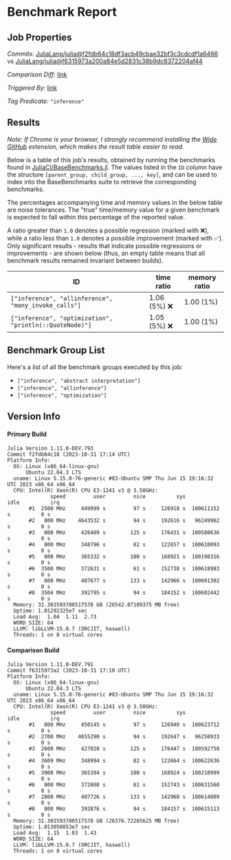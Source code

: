 # Benchmark Report

## Job Properties

*Commits:* [JuliaLang/julia@f2fdb64c18df3acb49cbae32bf3c3cdcdf1a6466](https://github.com/JuliaLang/julia/commit/f2fdb64c18df3acb49cbae32bf3c3cdcdf1a6466) vs [JuliaLang/julia@f6315973a200a84e5d2831c38b9dc8372204af44](https://github.com/JuliaLang/julia/commit/f6315973a200a84e5d2831c38b9dc8372204af44)

*Comparison Diff:* [link](https://github.com/JuliaLang/julia/compare/f6315973a200a84e5d2831c38b9dc8372204af44..f2fdb64c18df3acb49cbae32bf3c3cdcdf1a6466)

*Triggered By:* [link](https://github.com/JuliaLang/julia/pull/51958#issuecomment-1787966390)

*Tag Predicate:* `"inference"`

## Results

*Note: If Chrome is your browser, I strongly recommend installing the [Wide GitHub](https://chrome.google.com/webstore/detail/wide-github/kaalofacklcidaampbokdplbklpeldpj?hl=en)
extension, which makes the result table easier to read.*

Below is a table of this job's results, obtained by running the benchmarks found in
[JuliaCI/BaseBenchmarks.jl](https://github.com/JuliaCI/BaseBenchmarks.jl). The values
listed in the `ID` column have the structure `[parent_group, child_group, ..., key]`,
and can be used to index into the BaseBenchmarks suite to retrieve the corresponding
benchmarks.

The percentages accompanying time and memory values in the below table are noise tolerances. The "true"
time/memory value for a given benchmark is expected to fall within this percentage of the reported value.

A ratio greater than `1.0` denotes a possible regression (marked with :x:), while a ratio less
than `1.0` denotes a possible improvement (marked with :white_check_mark:). Only significant results - results
that indicate possible regressions or improvements - are shown below (thus, an empty table means that all
benchmark results remained invariant between builds).

| ID | time ratio | memory ratio |
|----|------------|--------------|
| `["inference", "allinference", "many_invoke_calls"]` | 1.06 (5%) :x: | 1.00 (1%)  |
| `["inference", "optimization", "println(::QuoteNode)"]` | 1.05 (5%) :x: | 1.00 (1%)  |

## Benchmark Group List

Here's a list of all the benchmark groups executed by this job:

- `["inference", "abstract interpretation"]`
- `["inference", "allinference"]`
- `["inference", "optimization"]`

## Version Info

#### Primary Build

```
Julia Version 1.11.0-DEV.793
Commit f2fdb64c18 (2023-10-31 17:14 UTC)
Platform Info:
  OS: Linux (x86_64-linux-gnu)
      Ubuntu 22.04.3 LTS
  uname: Linux 5.15.0-76-generic #83-Ubuntu SMP Thu Jun 15 19:16:32 UTC 2023 x86_64 x86_64
  CPU: Intel(R) Xeon(R) CPU E3-1241 v3 @ 3.50GHz: 
              speed         user         nice          sys         idle          irq
       #1  2500 MHz     449999 s         97 s     126918 s  100611152 s          0 s
       #2   800 MHz    4643532 s         94 s     192616 s   96249962 s          0 s
       #3   800 MHz     426409 s        125 s     176431 s  100580636 s          0 s
       #4   800 MHz     348796 s         82 s     122657 s  100610093 s          0 s
       #5   800 MHz     365332 s        100 s     168921 s  100198316 s          0 s
       #6  3500 MHz     372631 s         61 s     152738 s  100618983 s          0 s
       #7   800 MHz     407677 s        133 s     142966 s  100601302 s          0 s
       #8  3504 MHz     392795 s         94 s     184152 s  100602442 s          0 s
  Memory: 31.301593780517578 GB (26542.87109375 MB free)
  Uptime: 1.01292325e7 sec
  Load Avg:  1.04  1.11  2.73
  WORD_SIZE: 64
  LLVM: libLLVM-15.0.7 (ORCJIT, haswell)
  Threads: 1 on 8 virtual cores

```

#### Comparison Build

```
Julia Version 1.11.0-DEV.791
Commit f6315973a2 (2023-10-31 17:10 UTC)
Platform Info:
  OS: Linux (x86_64-linux-gnu)
      Ubuntu 22.04.3 LTS
  uname: Linux 5.15.0-76-generic #83-Ubuntu SMP Thu Jun 15 19:16:32 UTC 2023 x86_64 x86_64
  CPU: Intel(R) Xeon(R) CPU E3-1241 v3 @ 3.50GHz: 
              speed         user         nice          sys         idle          irq
       #1   800 MHz     450145 s         97 s     126940 s  100623712 s          0 s
       #2  2700 MHz    4655290 s         94 s     192647 s   96250933 s          0 s
       #3  2600 MHz     427028 s        125 s     176447 s  100592758 s          0 s
       #4  3609 MHz     348994 s         82 s     122664 s  100622636 s          0 s
       #5  3900 MHz     365394 s        100 s     168924 s  100210999 s          0 s
       #6   800 MHz     372808 s         61 s     152743 s  100631560 s          0 s
       #7  2800 MHz     407726 s        133 s     142968 s  100614009 s          0 s
       #8   800 MHz     392876 s         94 s     184157 s  100615113 s          0 s
  Memory: 31.301593780517578 GB (26376.72265625 MB free)
  Uptime: 1.013050853e7 sec
  Load Avg:  1.15  1.03  1.43
  WORD_SIZE: 64
  LLVM: libLLVM-15.0.7 (ORCJIT, haswell)
  Threads: 1 on 8 virtual cores

```
